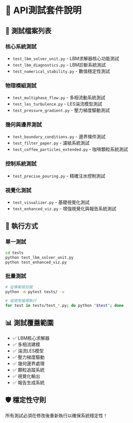# 🧪 API測試套件說明

## 📂 測試檔案列表

### 核心系統測試
- `test_lbm_solver_unit.py` - LBM求解器核心功能測試
- `test_lbm_diagnostics.py` - LBM診斷系統測試
- `test_numerical_stability.py` - 數值穩定性測試

### 物理模組測試
- `test_multiphase_flow.py` - 多相流動系統測試
- `test_les_turbulence.py` - LES湍流模型測試
- `test_pressure_gradient.py` - 壓力梯度驅動測試

### 幾何與邊界測試
- `test_boundary_conditions.py` - 邊界條件測試
- `test_filter_paper.py` - 濾紙系統測試
- `test_coffee_particles_extended.py` - 咖啡顆粒系統測試

### 控制系統測試
- `test_precise_pouring.py` - 精確注水控制測試

### 視覺化測試
- `test_visualizer.py` - 基礎視覺化測試
- `test_enhanced_viz.py` - 增強視覺化與報告系統測試

## 🚀 執行方式

### 單一測試
```bash
cd tests
python test_lbm_solver_unit.py
python test_enhanced_viz.py
```

### 批量測試
```bash
# 從專案根目錄
python -m pytest tests/ -v

# 或使用循環執行
for test in tests/test_*.py; do python "$test"; done
```

## 📊 測試覆蓋範圍
- ✅ LBM核心求解器
- ✅ 多相流建模
- ✅ 湍流LES模型
- ✅ 壓力梯度驅動
- ✅ 幾何邊界處理
- ✅ 顆粒追蹤系統
- ✅ 視覺化輸出
- ✅ 報告生成系統

## 🛡️ 穩定性守則
所有測試必須在修改後重新執行以確保系統穩定性！